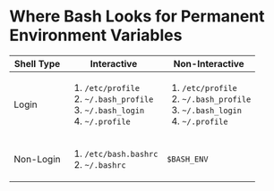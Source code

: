 Where Bash Looks for Permanent Environment Variables
====================================================

 Shell Type |      Interactive      |    Non-Interactive
------------|-----------------------|---------------------
Login       | <ol><li>`/etc/profile`</li><li>`~/.bash_profile`</li><li>`~/.bash_login`</li><li>`~/.profile`</li></ol>     | <ol><li>`/etc/profile`</li><li>`~/.bash_profile`</li><li>`~/.bash_login`</li><li>`~/.profile`</li></ol>
Non-Login   | <ol><li>`/etc/bash.bashrc`</li><li>`~/.bashrc`</li></ol> | `$BASH_ENV`
